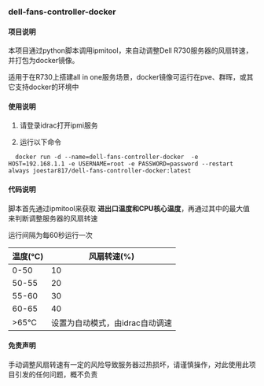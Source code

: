 ### dell-fans-controller-docker



#### 项目说明

 本项目通过python脚本调用ipmitool，来自动调整Dell R730服务器的风扇转速，并打包为docker镜像。

 适用于在R730上搭建all in one服务场景，docker镜像可运行在pve、群晖，或其它支持docker的环境中



#### 使用说明

1. 请登录idrac打开ipmi服务

2. 运行以下命令
 ```
   docker run -d --name=dell-fans-controller-docker  -e HOST=192.168.1.1 -e USERNAME=root -e PASSWORD=password --restart always joestar817/dell-fans-controller-docker:latest
   ```

#### 代码说明

脚本首先通过ipmitool来获取 **进出口温度和CPU核心温度**，再通过其中的最大值来判断调整服务器的风扇转速

运行间隔为每60秒运行一次

| 温度(℃) | 风扇转速(%)            |
|-------|--------------------|
| 0-50  | 10                 |
| 50-55 | 20                 |
| 55-60 | 30                 |
| 60-65 | 40                 |
| >65℃  | 设置为自动模式，由idrac自动调速 |



#### 免责声明

手动调整风扇转速有一定的风险导致服务器过热损坏，请谨慎操作，对此使用此项目引发的任何问题，概不负责
